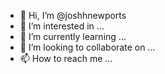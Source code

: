 - 👋 Hi, I’m @joshhnewports
- 👀 I’m interested in ...
- 🌱 I’m currently learning ...
- 💞️ I’m looking to collaborate on ...
- 📫 How to reach me ...

<!---
joshhnewports/joshhnewports is a ✨ special ✨ repository because its `README.md` (this file) appears on your GitHub profile.
You can click the Preview link to take a look at your changes.
--->
